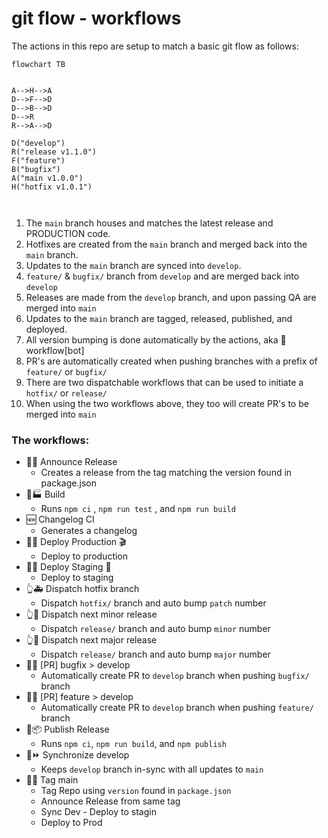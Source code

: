 # git flow - workflows
The actions in this repo are setup to match a basic git flow as follows:
```mermaid
flowchart TB


A-->H-->A
D-->F-->D
D-->B-->D
D-->R
R-->A-->D

D("develop")
R("release v1.1.0")
F("feature")
B("bugfix")
A("main v1.0.0")
H("hotfix v1.0.1")



```
1. The `main` branch houses and matches the latest release and PRODUCTION code.
2. Hotfixes are created from the `main` branch and merged back into the `main` branch.
3. Updates to the `main` branch are synced into `develop`.
4. `feature/` & `bugfix/` branch from `develop` and are merged back into `develop`
5. Releases are made from the `develop` branch, and upon passing QA are merged into `main`
6. Updates to the `main` branch are tagged, released, published, and deployed.
7. All version bumping is done automatically by the actions, aka 🤖 workflow[bot]
8. PR's are automatically created when pushing branches with a prefix of `feature/` or `bugfix/`
9. There are two dispatchable workflows that can be used to initiate a `hotfix/` or `release/`
10. When using the two workflows above, they too will create PR's to be merged into `main` 

### The workflows:
- 🤖📣 Announce Release
	- Creates a release from the tag matching the version found in package.json 
- 🤖🏭 Build
	- Runs `npm ci` , `npm run test` , and `npm run build`
- 🆕 Changelog CI
	- Generates a changelog
- 🤖🚀 Deploy Production 🎬
	- Deploy to production
- 🤖🚀 Deploy Staging 🧪
	- Deploy to staging
- 👆🚑 Dispatch hotfix branch
	- Dispatch `hotfix/` branch and auto bump `patch` number
- 👆🔖 Dispatch next minor release
	- Dispatch `release/` branch and auto bump `minor` number
- 👆🔖 Dispatch next major release
	- Dispatch `release/` branch and auto bump `major` number
- 🤖🐛 [PR] bugfix > develop
	- Automatically create PR to `develop` branch when pushing `bugfix/` branch
- 🤖✨ [PR] feature > develop
	- Automatically create PR to `develop` branch when pushing `feature/` branch
- 🤖📦 Publish Release
	- Runs `npm ci`, `npm run build`, and `npm publish`
- 🤖⏩ Synchronize develop
	- Keeps `develop` branch in-sync with all updates to `main`
- 🤖🔖 Tag main
	- Tag Repo using `version` found in `package.json`
	- Announce Release from same tag
	- Sync Dev - Deploy to stagin
	- Deploy to Prod

